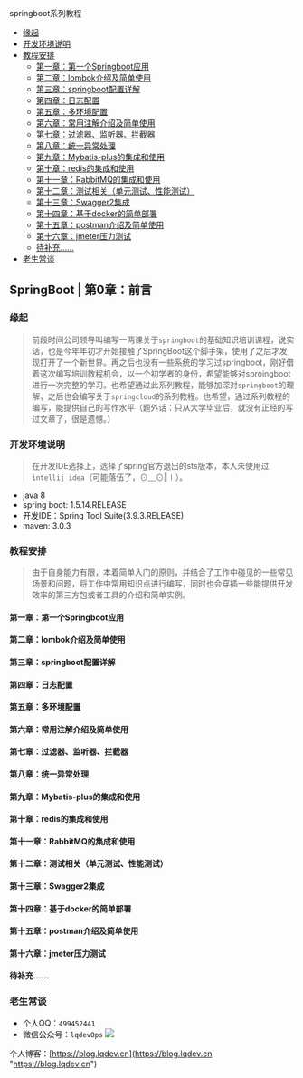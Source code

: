 
springboot系列教程

*   [缘起](#缘起)
*   [开发环境说明](#开发环境说明)
*   [教程安排](#教程安排)
    *   [第一章：第一个Springboot应用](#第一章：第一个Springboot应用)
    *   [第二章：lombok介绍及简单使用](#第二章：lombok介绍及简单使用)
    *   [第三章：springboot配置详解](#第三章：springboot配置详解)
    *   [第四章：日志配置](#第四章：日志配置)
    *   [第五章：多环境配置](#第五章：多环境配置)
    *   [第六章：常用注解介绍及简单使用](#第六章：常用注解介绍及简单使用)
    *   [第七章：过滤器、监听器、拦截器](#第七章：过滤器、监听器、拦截器)
    *   [第八章：统一异常处理](#第八章：统一异常处理)
    *   [第九章：Mybatis-plus的集成和使用](#第九章：Mybatis-plus的集成和使用)
    *   [第十章：redis的集成和使用](#第十章：redis的集成和使用)
    *   [第十一章：RabbitMQ的集成和使用](#第十一章：RabbitMQ的集成和使用)
    *   [第十二章：测试相关（单元测试、性能测试）](#第十二章：测试相关（单元测试、性能测试）)
    *   [第十三章：Swagger2集成](#第十三章：Swagger2集成)
    *   [第十四章：基于docker的简单部署](#第十四章：基于docker的简单部署)
    *   [第十五章：postman介绍及简单使用](#第十五章：postman介绍及简单使用)
    *   [第十六章：jmeter压力测试](#第十六章：jmeter压力测试)
    *   [待补充......](#待补充......)
*   [老生常谈](#老生常谈)


## SpringBoot | 第0章：前言
### 缘起
>前段时间公司领导叫编写一两课关于`springboot`的基础知识培训课程，说实话，也是今年年初才开始接触了SpringBoot这个脚手架，使用了之后才发现打开了一个新世界。再之后也没有一些系统的学习过springboot，刚好借着这次编写培训教程机会，以一个初学者的身份，希望能够对sproingboot进行一次完整的学习。也希望通过此系列教程，能够加深对`springboot`的理解，之后也会编写关于`springcloud`的系列教程。也希望，通过系列教程的编写，能提供自己的写作水平（题外话：只从大学毕业后，就没有正经的写过文章了，很是遗憾。）

### 开发环境说明
>在开发IDE选择上，选择了spring官方退出的sts版本，本人未使用过`intellij idea`（可能落伍了，⊙﹏⊙‖∣）。

- java 8 
- spring boot: 1.5.14.RELEASE
- 开发IDE：Spring Tool Suite(3.9.3.RELEASE)
- maven: 3.0.3

### 教程安排
>由于自身能力有限，本着简单入门的原则，并结合了工作中碰见的一些常见场景和问题，将工作中常用知识点进行编写，同时也会穿插一些能提供开发效率的第三方包或者工具的介绍和简单实例。

#### 第一章：第一个Springboot应用
#### 第二章：lombok介绍及简单使用
#### 第三章：springboot配置详解
#### 第四章：日志配置
#### 第五章：多环境配置
#### 第六章：常用注解介绍及简单使用
#### 第七章：过滤器、监听器、拦截器
#### 第八章：统一异常处理
#### 第九章：Mybatis-plus的集成和使用
#### 第十章：redis的集成和使用
#### 第十一章：RabbitMQ的集成和使用
#### 第十二章：测试相关（单元测试、性能测试）
#### 第十三章：Swagger2集成
#### 第十四章：基于docker的简单部署
#### 第十五章：postman介绍及简单使用
#### 第十六章：jmeter压力测试 
#### 待补充......

### 老生常谈
- 个人QQ：`499452441`
- 微信公众号：`lqdevOps`
![](http://qiniu.xds123.cn/18-7-8/72146435.jpg)

个人博客：[https://blog.lqdev.cn](https://blog.lqdev.cn "https://blog.lqdev.cn")
